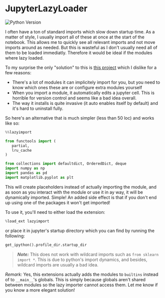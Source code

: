 # JupyterLazyLoader

![Python Version](https://img.shields.io/badge/python-3.8%2B-blue?style=flat-square)

I often have a ton of standard imports which slow down startup time. As a matter of style, I usually import all of these at once at the start of the notebook. This allows me to quickly see all relevant imports and not move imports around as needed. But this is wasteful as I don't usually need all of them to be loaded immediatly. Therefore it would be ideal if the modules where lazy loaded. 

To my surprise the only "solution" to this is [this project](https://github.com/8080labs/pyforest) which I dislike for a few reasons:
 - There's a lot of modules it can implicitely import for you, but you need to know which ones these are or configure extra modules yourself
 - When you import a module, it automatically edits a jupyter cell. This is horrible for version control and seems like a bad idea overall.
 - The way it installs is quite invasive (it auto enables itself by default) and it's hard to uninstall fully.
 
 So here's an alternative that is much simpler (less than 50 loc) and works like so:
 
 ```python 
%%lazyimport

from functools import (
    partial, 
    lru_cache
)

from collections import defaultdict, OrderedDict, deque
import numpy as np
import pandas as pd 
import matplotlib.pyplot as plt
```

This will create placeholders instead of actually importing the module, and as soon as you interact with the module or use it in ay way, it will be dynamically imported. Simple! An added side effect is that if you don't end up using one of the packages it won't get imported!

To use it, you'll need to either load the extension:

```python
%load_ext lazyimport
```

or place it in jupyter's startup directory which you can find by running the following: 

```python
get_ipython().profile_dir.startup_dir
```

> _**Note:**_ This does not work with wildcard imports such as `from sklearn import *`. This is due to python's import dynamics, and besides, wildcard imports are usually a bad idea.

_*Remark:*_ Yes, this extensions actually adds the modules to `builtins` instead of to `__main__`'s globals. This is simply because globals aren't shared between modules so the lazy importer cannot access them. Let me know if you know a more elegant solution!
